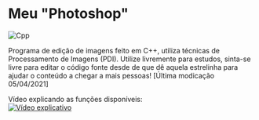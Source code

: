 # Meu "Photoshop"

![Cpp](https://img.shields.io/badge/C%2B%2B-00599C?style=for-the-badge&logo=c%2B%2B&logoColor=white)

Programa de edição de imagens feito em C++, utiliza técnicas de Processamento de Imagens (PDI). Utilize livremente para estudos, sinta-se livre para editar o código fonte desde de que dê aquela estrelinha para ajudar o conteúdo a chegar a mais pessoas!
[Última modicação 05/04/2021]

Vídeo explicando as funções disponíveis:
<br/>
<a href="https://youtu.be/O3cuuI_fp2c" target="_blank">
 <img src="https://i9.ytimg.com/vi/O3cuuI_fp2c/mqdefault.jpg?sqp=CLSkraUG-oaymwEmCMACELQB8quKqQMa8AEB-AH-CYAC0AWKAgwIABABGHIgXyhAMA8=&rs=AOn4CLBCrksuDmffA3WdFI7eyE_RgVQ3QQ" alt="Vídeo explicativo"/>
</a>
